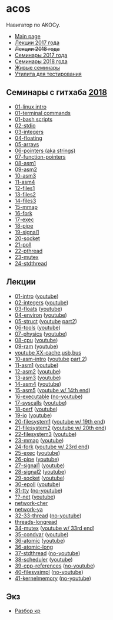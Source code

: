 # acos

Навигатор по АКОСу.

- [Main page](https://caos.ejudge.ru/)
- [Лекции 2017 года](https://github.com/hseos/hseos-course/tree/master/2017/00-lectures)
- ~~Лекции 2018 года~~
- [Семинары 2017 года](https://github.com/hseos/hseos-course/tree/master/2017)
- [Семинары 2018 года](https://github.com/hseos/hseos-course/tree/master/2018)
- [Живые семинары](https://github.com/petuhovskiy/acos/tree/master/sem#Живые-семинары)
- [Утилита для тестирования](https://github.com/petuhovskiy/acos/tree/master/tool#acos-tool)

## Семинары с гитхаба [2018](https://github.com/hseos/hseos-course/tree/master/2018)

- [01-linux intro](https://github.com/hseos/hseos-course/blob/master/2018/01-intro/01-intro.md)
- [01-terminal commands](https://github.com/hseos/hseos-course/blob/master/2018/01-intro/02-cmdline-part1.md)
- [01-bash scripts](https://github.com/hseos/hseos-course/blob/master/2018/01-intro/03-cmdline-part2.md)
- [02-stdio](https://github.com/hseos/hseos-course/tree/master/2018/02-stdio)
- [03-integers](https://github.com/hseos/hseos-course/tree/master/2018/03-integers)
- [04-floating](https://github.com/hseos/hseos-course/tree/master/2018/04-floating-point)
- [05-arrays](https://github.com/hseos/hseos-course/tree/master/2018/05-arrays)
- [06-pointers (aka strings)](https://github.com/hseos/hseos-course/tree/master/2018/06-pointers)
- [07-function-pointers](https://github.com/hseos/hseos-course/tree/master/2018/07-function-pointers)
- [08-asm1](https://github.com/hseos/hseos-course/tree/master/2018/08-asm1)
- [09-asm2](https://github.com/hseos/hseos-course/tree/master/2018/09-asm2)
- [10-asm3](https://github.com/hseos/hseos-course/tree/master/2018/10-asm3)
- [11-asm4](https://github.com/hseos/hseos-course/tree/master/2018/11-asm4)
- [12-files1](https://github.com/hseos/hseos-course/tree/master/2018/12-files1)
- [13-files2](https://github.com/hseos/hseos-course/tree/master/2018/13-files2)
- [14-files3](https://github.com/hseos/hseos-course/tree/master/2018/14-files3)
- [15-mmap](https://github.com/hseos/hseos-course/tree/master/2018/15-mmap)
- [16-fork](https://github.com/hseos/hseos-course/tree/master/2018/16-fork)
- [17-exec](https://github.com/hseos/hseos-course/tree/master/2018/18-pipe)
- [18-pipe](https://github.com/hseos/hseos-course/tree/master/2018/18-pipe)
- [19-signal1](https://github.com/hseos/hseos-course/tree/master/2018/19-signal1)
- [20-socket](https://github.com/hseos/hseos-course/tree/master/2018/20-socket)
- [21-poll](https://github.com/hseos/hseos-course/tree/master/2018/21-poll  )
- [22-pthread](https://github.com/hseos/hseos-course/tree/master/2018/22-pthread)
- [23-mutex](https://github.com/hseos/hseos-course/tree/master/2018/23-mutex)
- [24-stdthread](https://github.com/hseos/hseos-course/tree/master/2018/24-stdthread)

## Лекции

- [01-intro](https://github.com/hseos/hseos-course/blob/master/2017/00-lectures/01-intro/01-intro.pdf) ([youtube](https://www.youtube.com/watch?v=dtbu_tEPHsA&index=1&list=PLK4MMyYsjOvo45S1UtYjNJ0kRkvDCDY9j))
- [02-integers](https://github.com/hseos/hseos-course/blob/master/2017/00-lectures/02-integers/02-integers.pdf) ([youtube](https://www.youtube.com/watch?v=gJyvTG68KtA&index=2&list=PLK4MMyYsjOvo45S1UtYjNJ0kRkvDCDY9j))
- [03-floats](https://github.com/hseos/hseos-course/blob/master/2017/00-lectures/03-floats/03-floats.pdf) ([youtube](https://www.youtube.com/watch?v=EbwV_EqnTGc&list=PLK4MMyYsjOvo45S1UtYjNJ0kRkvDCDY9j&index=4))
- [04-environ](https://github.com/hseos/hseos-course/blob/master/2017/00-lectures/04-environ/04-environ.pdf) ([youtube](https://www.youtube.com/watch?v=UsUaYj7Hr8Y&index=3&list=PLK4MMyYsjOvo45S1UtYjNJ0kRkvDCDY9j))
- [05-struct](https://github.com/hseos/hseos-course/blob/master/2017/00-lectures/05-struct/05-struct.pdf) ([youtube](https://www.youtube.com/watch?v=TC7mFYSslDQ&index=5&list=PLK4MMyYsjOvo45S1UtYjNJ0kRkvDCDY9j) [part2](https://www.youtube.com/watch?v=6pV8-b36zXI&index=6&list=PLK4MMyYsjOvo45S1UtYjNJ0kRkvDCDY9j))
- [06-tools](https://github.com/hseos/hseos-course/blob/master/2017/00-lectures/06-tools/06-tools.pdf) ([youtube](https://www.youtube.com/watch?v=MNlnpOfehuQ&list=PLK4MMyYsjOvo45S1UtYjNJ0kRkvDCDY9j&index=7))
- [07-physics](https://github.com/hseos/hseos-course/blob/master/2017/00-lectures/07-physics/07-physics.pdf) ([youtube](https://www.youtube.com/watch?v=Yr1rUqxtCcQ))
- [08-cpu](https://github.com/hseos/hseos-course/blob/master/2017/00-lectures/08-cpu/08-cpu.pdf) ([youtube](https://www.youtube.com/watch?v=qy0Xjy8YVNM&index=8&list=PLK4MMyYsjOvo45S1UtYjNJ0kRkvDCDY9j))
- [09-ram](https://github.com/hseos/hseos-course/blob/master/2017/00-lectures/09-ram/09-ram.pdf) ([youtube](https://www.youtube.com/watch?v=XnfXQQKqxek&index=9&list=PLK4MMyYsjOvo45S1UtYjNJ0kRkvDCDY9j))
- [youtube XX-cache,usb,bus](https://www.youtube.com/watch?v=pGQ8mFoxpuQ&index=10&list=PLK4MMyYsjOvo45S1UtYjNJ0kRkvDCDY9j)
- [10-asm-intro](https://github.com/hseos/hseos-course/blob/master/2017/00-lectures/10-asm-intro/10-asm-intro.pdf) ([youtube](https://www.youtube.com/watch?v=QcuWR7xjp6o&list=PLK4MMyYsjOvo45S1UtYjNJ0kRkvDCDY9j&index=11) [part 2](https://www.youtube.com/watch?v=lZiCoMUkMwc&list=PLK4MMyYsjOvo45S1UtYjNJ0kRkvDCDY9j&index=12))
- [11-asm1](https://github.com/hseos/hseos-course/blob/master/2017/00-lectures/11-asm1/11-asm1.pdf) ([youtube](https://www.youtube.com/watch?v=DLKgeOuR-FA&list=PLK4MMyYsjOvo45S1UtYjNJ0kRkvDCDY9j&index=13))
- [12-asm2](https://github.com/hseos/hseos-course/blob/master/2017/00-lectures/12-asm2/12-asm2.pdf) ([youtube](https://www.youtube.com/watch?v=tDhtxot-Z4o))
- [13-asm3](https://github.com/hseos/hseos-course/blob/master/2017/00-lectures/13-asm3/13-asm3.pdf) ([youtube](https://www.youtube.com/watch?v=ggjFUwOYaAA))
- [14-asm4](https://github.com/hseos/hseos-course/blob/master/2017/00-lectures/14-asm4/14-asm4.pdf) ([youtube](https://www.youtube.com/watch?v=FpDgQnBGVkU))
- [15-asm5](https://github.com/hseos/hseos-course/blob/master/2017/00-lectures/15-asm5/15-asm5.pdf) ([youtube w/ 14th end](https://www.youtube.com/watch?v=Ypxd9GfWUrY))
- [16-executable](https://github.com/hseos/hseos-course/blob/master/2017/00-lectures/16-executable/16-executable.pdf) ([no-youtube]())
- [17-syscalls](https://github.com/hseos/hseos-course/blob/master/2017/00-lectures/17-syscalls/17-syscalls.pdf) ([youtube](https://www.youtube.com/watch?v=SepyeQqq6uo))
- [18-perf](https://github.com/hseos/hseos-course/blob/master/2017/00-lectures/18-perf/18-perf.pdf) ([youtube](https://www.youtube.com/watch?v=PElq7GZ_YSg))
- [19-io](https://github.com/hseos/hseos-course/blob/master/2017/00-lectures/19-io/19-io.pdf) ([youtube](https://www.youtube.com/watch?v=G9Yh2BJ0Reg))
- [20-filesystem1](https://github.com/hseos/hseos-course/blob/master/2017/00-lectures/20-filesystem1/20-filesystem1.pdf) ([youtube w/ 19th end](https://www.youtube.com/watch?v=Fyn9SVJmov0))
- [21-filesystem2](https://github.com/hseos/hseos-course/blob/master/2017/00-lectures/21-filesystem2/21-filesystem2.pdf) ([youtube w/ 20th end](https://www.youtube.com/watch?v=j5jflWDC5KE))
- [22-filesystem3](https://github.com/hseos/hseos-course/blob/master/2017/00-lectures/22-filesystem3/22-filesystem3.pdf) ([youtube](https://www.youtube.com/watch?v=yKNF474oyiA))
- [23-mmap](https://github.com/hseos/hseos-course/blob/master/2017/00-lectures/23-mmap/23-mmap.pdf) ([youtube](https://www.youtube.com/watch?v=lOsxe4h-2GE))
- [24-fork](https://github.com/hseos/hseos-course/blob/master/2017/00-lectures/24-fork/24-fork.pdf) ([youtube w/ 23rd end](https://www.youtube.com/watch?v=kRgpZFCnbtQ))
- [25-exec](https://github.com/hseos/hseos-course/blob/master/2017/00-lectures/25-exec/25-exec.pdf) ([youtube](https://www.youtube.com/watch?v=yQXwoQxqVqs))
- [26-pipe](https://github.com/hseos/hseos-course/blob/master/2017/00-lectures/26-pipe/26-pipe.pdf) ([youtube](https://www.youtube.com/watch?v=PdErI5KKg6s))
- [27-signal1](https://github.com/hseos/hseos-course/blob/master/2017/00-lectures/27-signal1/27-signal1.pdf) ([youtube](https://www.youtube.com/watch?v=riHl32TiKaI))
- [28-signal2](https://github.com/hseos/hseos-course/blob/master/2017/00-lectures/28-signal2/28-signal2.pdf) ([youtube](https://www.youtube.com/watch?v=NXQkbsDtjoI))
- [29-socket](https://github.com/hseos/hseos-course/blob/master/2017/00-lectures/29-socket/29-socket.pdf) ([youtube](https://www.youtube.com/watch?v=bkG7dB7ETiI))
- [30-epoll](https://github.com/hseos/hseos-course/blob/master/2017/00-lectures/30-epoll/30-epoll.pdf) ([youtube](https://www.youtube.com/watch?v=nRAQfmX40uA))
- [31-tty](https://github.com/hseos/hseos-course/tree/master/2017/00-lectures/31-tty) ([no-youtube]())
- [??-net]() ([youtube](https://www.youtube.com/watch?v=7e_x_xT3IcE))
- [network-cher](https://github.com/hseos/hseos-course/blob/master/2017/00-lectures/32-33-thread/network-cher.pdf)
- [network-ya](https://github.com/hseos/hseos-course/blob/master/2017/00-lectures/32-33-thread/network-ya.pdf)
- [32-33-thread](https://github.com/hseos/hseos-course/blob/master/2017/00-lectures/32-33-thread/32-33-thread.pdf) ([no-youtube]())
- [threads-longread](https://github.com/hseos/hseos-course/blob/master/2017/00-lectures/32-33-thread/threads-longread.pdf)
- [34-mutex](https://github.com/hseos/hseos-course/blob/master/2017/00-lectures/34-mutex/34-mutex.pdf) ([youtube w/ 33rd end](https://www.youtube.com/watch?v=Alz-ANmWpsA))
- [35-condvar](https://github.com/hseos/hseos-course/blob/master/2017/00-lectures/35-condvar/35-condvar.pdf) ([youtube](https://www.youtube.com/watch?v=l4qK6_-R7N8))
- [36-atomic](https://github.com/hseos/hseos-course/blob/master/2017/00-lectures/36-atomic/36-atomic.pdf) ([youtube](https://www.youtube.com/watch?v=jt6vX_IvdEE))
- [36-atomic-long](https://github.com/hseos/hseos-course/blob/master/2017/00-lectures/36-atomic/36-atomic-long.pdf)
- [37-stdthread](https://github.com/hseos/hseos-course/blob/master/2017/00-lectures/37-stdthread/37-stdthread.pdf) ([no-youtube]())
- [38-scheduler](https://github.com/hseos/hseos-course/blob/master/2017/00-lectures/38-scheduler/38-scheduler.pdf) ([youtube](https://www.youtube.com/watch?v=bGLEeadAK7k))
- [39-cpp-references](https://github.com/hseos/hseos-course/tree/master/2017/00-lectures/39-cpp-references) ([no-youtube]())
- [40-filesysimpl](https://github.com/hseos/hseos-course/blob/master/2017/00-lectures/40-filesysimpl/40-filesysimpl.pdf) ([no-youtube]())
- [41-kernelmemory](https://github.com/hseos/hseos-course/blob/master/2017/00-lectures/41-kernelmemory/41-kernelmemory.pdf) ([no-youtube]())

## Экз

- [Разбор кр](https://www.youtube.com/watch?v=QiVla_OwCDk)